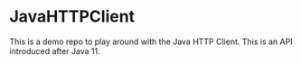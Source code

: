 # JavaHTTPClient

This is a demo repo to play around with the Java HTTP Client. This is an API introduced after Java 11.

